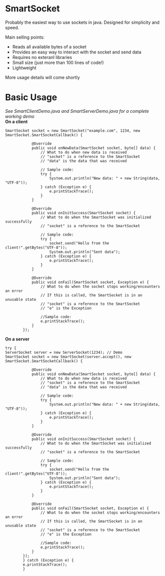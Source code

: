 # SmartSocket
Probably the easiest way to use sockets in java. Designed for simplicity and speed.

Main selling points:
- Reads all available bytes of a socket
- Provides an easy way to interact with the socket and send data
- Requires no exteranl libraries
- Small size (just more than 100 lines of code!)
- Lightweight

More usage details will come shortly

# Basic Usage
_See SmartClientDemo.java and SmartServerDemo.java for a complete working demo_  
**On a client**
```
SmartSocket socket = new SmartSocket("example.com", 1234, new SmartSocket.SmartSocketCallback() {
			
			@Override
			public void onNewData(SmartSocket socket, byte[] data) {
                // What to do when new data is received
                // "socket" is a reference to the SmartSocket
                // "data" is the data that was received

                // Sample code:
				try {
					System.out.println("New data: " + new String(data, "UTF-8"));
				} catch (Exception e) {
					e.printStackTrace();
				}
			}
			
			@Override
			public void onInitSuccess(SmartSocket socket) {
                // What to do when the SmartSocket was initialized successfully
                // "socket" is a reference to the SmartSocket

                // Sample code:
				try {
					socket.send("Hello from the client!".getBytes("UTF-8"));
					System.out.println("Sent data");
				} catch (Exception e) {
					e.printStackTrace();
				}
			}
			
			@Override
			public void onFail(SmartSocket socket, Exception e) {
                // What to do when the socket stops working/encounters an error
                // If this is called, the SmartSocket is in an unusable state
                // "socket" is a reference to the SmartSocket
                // "e" is the Exception
                
                //Sample code:
                e.printStackTrace();
			}
		});
```
**On a server**
```
try {
ServerSocket server = new ServerSocket(1234); // Demo
SmartSocket socket = new SmartSocket(server.accept(), new SmartSocket.SmartSocketCallback() {
			
			@Override
			public void onNewData(SmartSocket socket, byte[] data) {
                // What to do when new data is received
                // "socket" is a reference to the SmartSocket
                // "data" is the data that was received

                // Sample code:
				try {
					System.out.println("New data: " + new String(data, "UTF-8"));
				} catch (Exception e) {
					e.printStackTrace();
				}
			}
			
			@Override
			public void onInitSuccess(SmartSocket socket) {
                // What to do when the SmartSocket was initialized successfully
                // "socket" is a reference to the SmartSocket

                // Sample code:
				try {
					socket.send("Hello from the client!".getBytes("UTF-8"));
					System.out.println("Sent data");
				} catch (Exception e) {
					e.printStackTrace();
				}
			}
			
			@Override
			public void onFail(SmartSocket socket, Exception e) {
                // What to do when the socket stops working/encounters an error
                // If this is called, the SmartSocket is in an unusable state
                // "socket" is a reference to the SmartSocket
                // "e" is the Exception
                
                //Sample code:
                e.printStackTrace();
			}
		});
		} catch (Exception e) {
		e.printStackTrace();
		}
```
